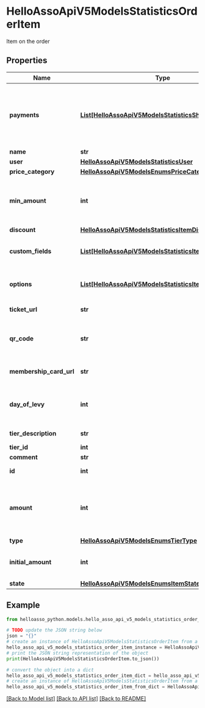 # HelloAssoApiV5ModelsStatisticsOrderItem

Item on the order

## Properties

Name | Type | Description | Notes
------------ | ------------- | ------------- | -------------
**payments** | [**List[HelloAssoApiV5ModelsStatisticsSharePayment]**](HelloAssoApiV5ModelsStatisticsSharePayment.md) | Payments linked to this item and each share between the item and the payment | [optional] 
**name** | **str** |  | [optional] 
**user** | [**HelloAssoApiV5ModelsStatisticsUser**](HelloAssoApiV5ModelsStatisticsUser.md) |  | [optional] 
**price_category** | [**HelloAssoApiV5ModelsEnumsPriceCategory**](HelloAssoApiV5ModelsEnumsPriceCategory.md) |  | [optional] 
**min_amount** | **int** | Minimum amount that was specified on the tier (in cents) | [optional] 
**discount** | [**HelloAssoApiV5ModelsStatisticsItemDiscount**](HelloAssoApiV5ModelsStatisticsItemDiscount.md) |  | [optional] 
**custom_fields** | [**List[HelloAssoApiV5ModelsStatisticsItemCustomField]**](HelloAssoApiV5ModelsStatisticsItemCustomField.md) | Custom fields related to this item | [optional] 
**options** | [**List[HelloAssoApiV5ModelsStatisticsItemOption]**](HelloAssoApiV5ModelsStatisticsItemOption.md) | Extra options taken with this item | [optional] 
**ticket_url** | **str** | The Ticket Url | [optional] 
**qr_code** | **str** | The item QrCode (for ticket scanning only) | [optional] 
**membership_card_url** | **str** | The Membership Card Url | [optional] 
**day_of_levy** | **int** | The day of levy for monthly donation only | [optional] 
**tier_description** | **str** | Tier description | [optional] 
**tier_id** | **int** |  | [optional] 
**comment** | **str** |  | [optional] 
**id** | **int** | ID of the Item | [optional] 
**amount** | **int** | Total item Price in cents (after discount without extra options) | [optional] 
**type** | [**HelloAssoApiV5ModelsEnumsTierType**](HelloAssoApiV5ModelsEnumsTierType.md) |  | [optional] 
**initial_amount** | **int** | The raw amount (without reduction) | [optional] 
**state** | [**HelloAssoApiV5ModelsEnumsItemState**](HelloAssoApiV5ModelsEnumsItemState.md) |  | [optional] 

## Example

```python
from helloasso_python.models.hello_asso_api_v5_models_statistics_order_item import HelloAssoApiV5ModelsStatisticsOrderItem

# TODO update the JSON string below
json = "{}"
# create an instance of HelloAssoApiV5ModelsStatisticsOrderItem from a JSON string
hello_asso_api_v5_models_statistics_order_item_instance = HelloAssoApiV5ModelsStatisticsOrderItem.from_json(json)
# print the JSON string representation of the object
print(HelloAssoApiV5ModelsStatisticsOrderItem.to_json())

# convert the object into a dict
hello_asso_api_v5_models_statistics_order_item_dict = hello_asso_api_v5_models_statistics_order_item_instance.to_dict()
# create an instance of HelloAssoApiV5ModelsStatisticsOrderItem from a dict
hello_asso_api_v5_models_statistics_order_item_from_dict = HelloAssoApiV5ModelsStatisticsOrderItem.from_dict(hello_asso_api_v5_models_statistics_order_item_dict)
```
[[Back to Model list]](../README.md#documentation-for-models) [[Back to API list]](../README.md#documentation-for-api-endpoints) [[Back to README]](../README.md)


